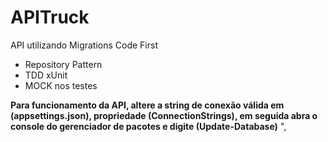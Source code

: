 # APITruck
API utilizando Migrations Code First
- Repository Pattern
- TDD xUnit
- MOCK nos testes

**Para funcionamento da API, altere a string de conexão válida em (appsettings.json), propriedade (ConnectionStrings), em seguida abra o console do gerenciador de pacotes e digite (Update-Database)** ",
